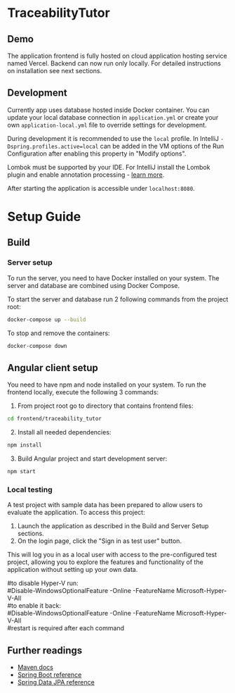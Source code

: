 # TraceabilityTutor

## Demo
The application frontend is fully hosted on cloud application hosting service named Vercel. Backend can now run only locally. For detailed instructions on installation see next sections.
## Development

Currently app uses database hosted inside Docker container. You can update your local database connection in `application.yml` or create your own `application-local.yml` file to override
settings for development.

During development it is recommended to use the `local` profile. In IntelliJ `-Dspring.profiles.active=local` can be
added in the VM options of the Run Configuration after enabling this property in "Modify options".

Lombok must be supported by your IDE. For IntelliJ install the Lombok plugin and enable annotation processing -
[learn more](https://bootify.io/next-steps/spring-boot-with-lombok.html).

After starting the application is accessible under `localhost:8080`.


# Setup Guide

## Build


### Server setup

To run the server, you need to have Docker installed on your system. The server and database are combined using Docker Compose.

To start the server and database run 2 following commands from the project root:

```bash
docker-compose up --build
```

To stop and remove the containers:

```bash
docker-compose down
```
## Angular client setup

You need to have npm and node installed on your system. To run the frontend locally, execute the following 3 commands:
1. From project root go to directory that contains frontend files: 
```bash
cd frontend/traceability_tutor
```
2. Install all needed dependencies:
```bash
npm install
```
3. Build Angular project and start development server:
```bash
npm start
```

### Local testing

A test project with sample data has been prepared to allow users to evaluate the application. To access this project:

1. Launch the application as described in the Build and Server Setup sections.
2. On the login page, click the "Sign in as test user" button.

This will log you in as a local user with access to the pre-configured test project, allowing you to explore the features and functionality of the application without setting up your own data.

#to disable Hyper-V run:  
#Disable-WindowsOptionalFeature -Online -FeatureName Microsoft-Hyper-V-All  
#to enable it back:  
#Disable-WindowsOptionalFeature -Online -FeatureName Microsoft-Hyper-V-All  
#restart is required after each command


## Further readings

* [Maven docs](https://maven.apache.org/guides/index.html)
* [Spring Boot reference](https://docs.spring.io/spring-boot/docs/current/reference/htmlsingle/)
* [Spring Data JPA reference](https://docs.spring.io/spring-data/jpa/reference/jpa.html)
